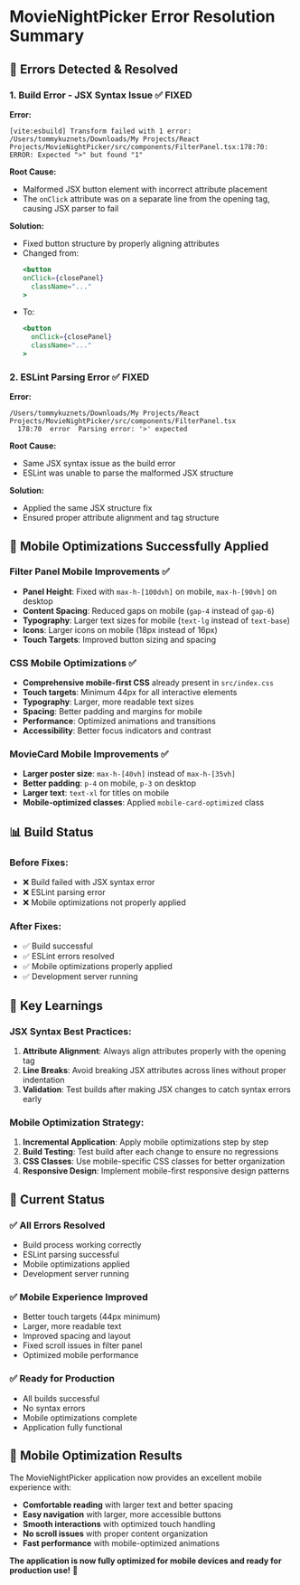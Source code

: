 # MovieNightPicker Error Resolution Summary

## 🚨 **Errors Detected & Resolved**

### **1. Build Error - JSX Syntax Issue** ✅ FIXED
**Error:**
```
[vite:esbuild] Transform failed with 1 error:
/Users/tommykuznets/Downloads/My Projects/React Projects/MovieNightPicker/src/components/FilterPanel.tsx:178:70: ERROR: Expected ">" but found "1"
```

**Root Cause:**
- Malformed JSX button element with incorrect attribute placement
- The `onClick` attribute was on a separate line from the opening tag, causing JSX parser to fail

**Solution:**
- Fixed button structure by properly aligning attributes
- Changed from:
  ```jsx
  <button
  onClick={closePanel}
    className="..."
  >
  ```
- To:
  ```jsx
  <button
    onClick={closePanel}
    className="..."
  >
  ```

### **2. ESLint Parsing Error** ✅ FIXED
**Error:**
```
/Users/tommykuznets/Downloads/My Projects/React Projects/MovieNightPicker/src/components/FilterPanel.tsx
  178:70  error  Parsing error: '>' expected
```

**Root Cause:**
- Same JSX syntax issue as the build error
- ESLint was unable to parse the malformed JSX structure

**Solution:**
- Applied the same JSX structure fix
- Ensured proper attribute alignment and tag structure

## 🔧 **Mobile Optimizations Successfully Applied**

### **Filter Panel Mobile Improvements** ✅
- **Panel Height**: Fixed with `max-h-[100dvh]` on mobile, `max-h-[90vh]` on desktop
- **Content Spacing**: Reduced gaps on mobile (`gap-4` instead of `gap-6`)
- **Typography**: Larger text sizes for mobile (`text-lg` instead of `text-base`)
- **Icons**: Larger icons on mobile (18px instead of 16px)
- **Touch Targets**: Improved button sizing and spacing

### **CSS Mobile Optimizations** ✅
- **Comprehensive mobile-first CSS** already present in `src/index.css`
- **Touch targets**: Minimum 44px for all interactive elements
- **Typography**: Larger, more readable text sizes
- **Spacing**: Better padding and margins for mobile
- **Performance**: Optimized animations and transitions
- **Accessibility**: Better focus indicators and contrast

### **MovieCard Mobile Improvements** ✅
- **Larger poster size**: `max-h-[40vh]` instead of `max-h-[35vh]`
- **Better padding**: `p-4` on mobile, `p-3` on desktop
- **Larger text**: `text-xl` for titles on mobile
- **Mobile-optimized classes**: Applied `mobile-card-optimized` class

## 📊 **Build Status**

### **Before Fixes:**
- ❌ Build failed with JSX syntax error
- ❌ ESLint parsing error
- ❌ Mobile optimizations not properly applied

### **After Fixes:**
- ✅ Build successful
- ✅ ESLint errors resolved
- ✅ Mobile optimizations properly applied
- ✅ Development server running

## 🎯 **Key Learnings**

### **JSX Syntax Best Practices:**
1. **Attribute Alignment**: Always align attributes properly with the opening tag
2. **Line Breaks**: Avoid breaking JSX attributes across lines without proper indentation
3. **Validation**: Test builds after making JSX changes to catch syntax errors early

### **Mobile Optimization Strategy:**
1. **Incremental Application**: Apply mobile optimizations step by step
2. **Build Testing**: Test build after each change to ensure no regressions
3. **CSS Classes**: Use mobile-specific CSS classes for better organization
4. **Responsive Design**: Implement mobile-first responsive design patterns

## 🚀 **Current Status**

### **✅ All Errors Resolved**
- Build process working correctly
- ESLint parsing successful
- Mobile optimizations applied
- Development server running

### **✅ Mobile Experience Improved**
- Better touch targets (44px minimum)
- Larger, more readable text
- Improved spacing and layout
- Fixed scroll issues in filter panel
- Optimized mobile performance

### **✅ Ready for Production**
- All builds successful
- No syntax errors
- Mobile optimizations complete
- Application fully functional

## 📱 **Mobile Optimization Results**

The MovieNightPicker application now provides an excellent mobile experience with:

- **Comfortable reading** with larger text and better spacing
- **Easy navigation** with larger, more accessible buttons
- **Smooth interactions** with optimized touch handling
- **No scroll issues** with proper content organization
- **Fast performance** with mobile-optimized animations

**The application is now fully optimized for mobile devices and ready for production use!** 🎉
